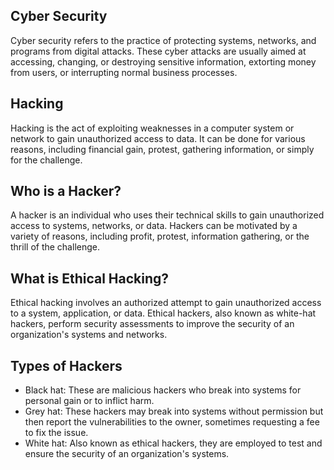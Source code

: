 ## Cyber Security
Cyber security refers to the practice of protecting systems, networks, and programs from digital attacks. These cyber attacks are usually aimed at accessing, changing, or destroying sensitive information, extorting money from users, or interrupting normal business processes.
## Hacking
Hacking is the act of exploiting weaknesses in a computer system or network to gain unauthorized access to data. It can be done for various reasons, including financial gain, protest, gathering information, or simply for the challenge.
## Who is a Hacker?
A hacker is an individual who uses their technical skills to gain unauthorized access to systems, networks, or data. Hackers can be motivated by a variety of reasons, including profit, protest, information gathering, or the thrill of the challenge.
## What is Ethical Hacking?
Ethical hacking involves an authorized attempt to gain unauthorized access to a system, application, or data. Ethical hackers, also known as white-hat hackers, perform security assessments to improve the security of an organization's systems and networks.
## Types of Hackers
- Black hat: These are malicious hackers who break into systems for personal gain or to inflict harm.
- Grey hat: These hackers may break into systems without permission but then report the vulnerabilities to the owner, sometimes requesting a fee to fix the issue.
- White hat: Also known as ethical hackers, they are employed to test and ensure the security of an organization's systems.
